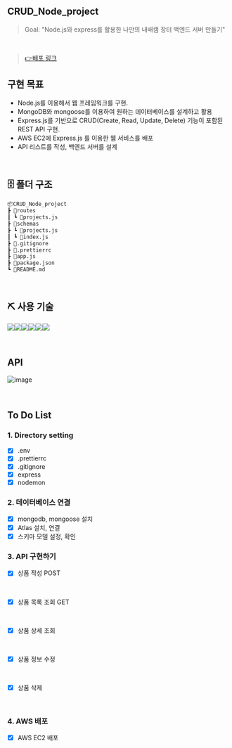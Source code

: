 ## CRUD_Node_project


> Goal: "Node.js와 express를 활용한 나만의 내배캠 장터 백엔드 서버 만들기"

<br />

> [👉배포 링크](http://woogi.shop/api/products)

##  구현 목표

- Node.js를 이용해서 웹 프레임워크를 구현.
- MongoDB와 mongoose를 이용하여 원하는 데이터베이스를 설계하고 활용
- Express.js를 기반으로 CRUD(Create, Read, Update, Delete) 기능이 포함된 REST API 구현.
- AWS EC2에 Express.js 를 이용한 웹 서비스를 배포
- API 리스트를 작성, 백엔드 서버를 설계

<br />

## 🗄 폴더 구조

```bash
📦CRUD_Node_project
┣ 📂routes
┃ ┗ 📜projects.js
┣ 📂schemas
┣ ┗ 📜projects.js
┃ ┗ 📜index.js
┣ 📜.gitignore
┣ 📜.prettierrc
┣ 📜app.js
┣ 📜package.json
┗ 📜README.md
```

<br />

## ⛏ 사용 기술

<img src="https://img.shields.io/badge/node.js-339933?style=for-the-badge&logo=Node.js&logoColor=white"><img src="https://img.shields.io/badge/mongoDB-47A248?style=for-the-badge&logo=MongoDB&logoColor=white"><img src="https://img.shields.io/badge/express-000000?style=for-the-badge&logo=express&logoColor=white"><img src="https://img.shields.io/badge/github-181717?style=for-the-badge&logo=github&logoColor=white"><img src="https://img.shields.io/badge/git-F05032?style=for-the-badge&logo=git&logoColor=white"><img src="https://img.shields.io/badge/npm-CB3837?style=for-the-badge&logo=npm&logoColor=white">

<br />

## API
![image](https://github.com/heyfuxkingcheez/CRUD_Node_project/assets/143869354/dfaa1323-7fce-408f-a661-a7f7bb54e4d2)


<br />

##  To Do List

### 1. Directory setting

- [x] .env
- [x] .prettierrc
- [x] .gitignore
- [x] express
- [x] nodemon

### 2. 데이터베이스 연결

- [x] mongodb, mongoose 설치
- [x] Atlas 설치, 연결
- [x] 스키마 모델 설정, 확인

### 3. API 구현하기

- [x] 상품 작성 POST

<br />

- [x] 상품 목록 조회 GET

<br />

- [x] 상품 상세 조회

<br />

- [x] 상품 정보 수정

<br />

- [x] 상품 삭제
 
<br />

### 4. AWS 배포

- [x] AWS EC2 배포
